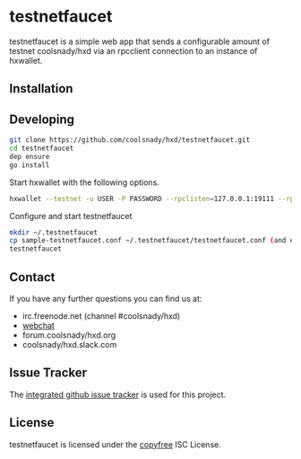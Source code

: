 # testnetfaucet

testnetfaucet is a simple web app that sends a configurable amount of testnet
coolsnady/hxd via an rpcclient connection to an instance of hxwallet.

## Installation

## Developing

``` bash
git clone https://github.com/coolsnady/hxd/testnetfaucet.git
cd testnetfaucet
dep ensure
go install
```

Start hxwallet with the following options.  

```bash
hxwallet --testnet -u USER -P PASSWORD --rpclisten=127.0.0.1:19111 --rpccert=$HOME/.hxwallet/rpc.cert
```

Configure and start testnetfaucet

```bash
mkdir ~/.testnetfaucet
cp sample-testnetfaucet.conf ~/.testnetfaucet/testnetfaucet.conf (and edit appropriately)
testnetfaucet
```

## Contact

If you have any further questions you can find us at:

- irc.freenode.net (channel #coolsnady/hxd)
- [webchat](https://webchat.freenode.net/?channels=coolsnady/hxd)
- forum.coolsnady/hxd.org
- coolsnady/hxd.slack.com

## Issue Tracker

The
[integrated github issue tracker](https://github.com/coolsnady/hxd/testnetfaucet/issues)
is used for this project.

## License

testnetfaucet is licensed under the [copyfree](http://copyfree.org) ISC License.

